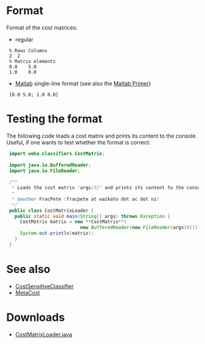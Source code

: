 

# Format
Format of the cost matrices:

* regular 
```text
 % Rows	Columns
 2	2
 % Matrix elements
 0.0	5.0
 1.0	0.0
```
* [Matlab](http://www.mathworks.com/) single-line format (see also the [Matlab Primer](http://math.ucsd.edu/~driver/21d-s99/matlab-primer1.html#s2))
```text
 [0.0 5.0; 1.0 0.0]
```

# Testing the format
The following code loads a cost matrix and prints its content to the console. Useful, if one wants to test whether the format is correct:

```java
 import weka.classifiers.CostMatrix;
 
 import java.io.BufferedReader;
 import java.io.FileReader;
 
 /**
  * Loads the cost matrix "args[0]" and prints its content to the console.
  *
  * @author FracPete (fracpete at waikato dot ac dot nz)
  */
 public class CostMatrixLoader {
   public static void main(String[] args) throws Exception {
     CostMatrix matrix = new **CostMatrix**(
                           new BufferedReader(new FileReader(args[0])));
     System.out.println(matrix);
   }
 }
```

# See also
* [CostSensitiveClassifier](cost_sensitive_classifier.md)
* [MetaCost](metacost.md)

# Downloads
* [CostMatrixLoader.java](files/CostMatrixLoader.java)
